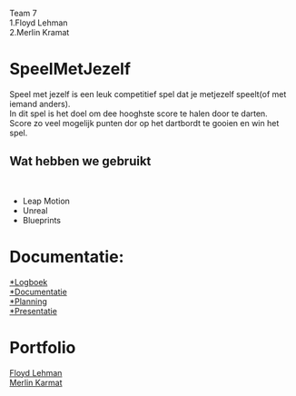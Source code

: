 Team 7</br>
1.Floyd Lehman</br>
2.Merlin Kramat

# SpeelMetJezelf

Speel met jezelf is een leuk competitief spel dat je metjezelf speelt(of met iemand anders).</br>
In dit spel is het doel om dee hooghste score te halen door te darten.</br>
Score zo veel mogelijk punten dor op het dartbordt te gooien en win het spel.

<h2>Wat hebben we gebruikt</h2><br>

* Leap Motion
* Unreal 
* Blueprints


# Documentatie:

<a href="https://docs.google.com/spreadsheets/d/1skij1ruHYZjLoreKRRZMoNlANQSx8ScQmxlBmDIBt3s/edit?usp=sharing">*Logboek</a><br>
<a href="https://docs.google.com/document/d/14F_5ipyiJEfn82Z_AnuXVSafSGal3RvYmYvSXrwjuKA/edit?usp=sharing">*Documentatie</a><br>
<a href="https://trello.com/b/JLxYkC7J">*Planning</a><br>
<a href="">*Presentatie</a>

# Portfolio

<a href="http://22355.hosts.ma-cloud.nl/">Floyd Lehman</a><br>
<a href="">Merlin Karmat</a><br>
